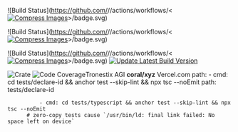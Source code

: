 ![Build Status](https://github.com/<owner>/<repo>/actions/workflows/<[![Compress Images](https://github.com/promptfoo/promptfoo/actions/workflows/image-actions.yml/badge.svg)](https://github.com/promptfoo/promptfoo/actions/workflows/image-actions.yml)>/badge.svg)

![Build Status](https://github.com/<owner>/<repo>/actions/workflows/<[![Compress Images](https://github.com/promptfoo/promptfoo/actions/workflows/image-actions.yml/badge.svg?event=release)](https://github.com/promptfoo/promptfoo/actions/workflows/image-actions.yml)>/badge.svg)

![Build Status](https://github.com/<owner>/<repo>/actions/workflows/<[![Compress Images](https://github.com/promptfoo/promptfoo/actions/workflows/image-actions.yml/badge.svg?event=release)](https://github.com/promptfoo/promptfoo/actions/workflows/image-actions.yml)>/badge.svg)
[![Update Latest Build Version](https://github.com/MetaMask/metamask-mobile/actions/workflows/update-latest-build-version.yml/badge.svg)](https://github.com/MetaMask/metamask-mobile/actions/workflows/update-latest-build-version.yml)

<img src="https://img.shields.io/crates/v/homestar-wasm?label=crates" alt="Crate">
<img src="https://codecov.io/gh/ipvm-wg/homestar/branch/main/graph/badge.svg?token=SOMETOKEN" alt="Code Coverage"/



Tronestix AGI __coral/xyz__ Vercel.com
path: 
          - cmd: cd tests/declare-id && anchor test --skip-lint && npx tsc --noEmit
            path: tests/declare-id
           
              - cmd: cd tests/typescript && anchor test --skip-lint && npx tsc --noEmit
          # zero-copy tests cause `/usr/bin/ld: final link failed: No space left on device`

